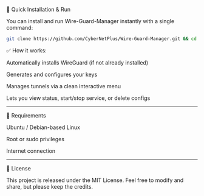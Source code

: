 🚀 Quick Installation & Run

You can install and run Wire-Guard-Manager instantly with a single command:
```bash
git clone https://github.com/CyberNetPlus/Wire-Guard-Manager.git && cd Wire-Guard-Manager && chmod +x WG-tuneel-install.sh && sudo ./WG-tuneel-install.sh
```
✅ How it works:

Automatically installs WireGuard (if not already installed)

Generates and configures your keys

Manages tunnels via a clean interactive menu

Lets you view status, start/stop service, or delete configs



---

🧠 Requirements

Ubuntu / Debian-based Linux

Root or sudo privileges

Internet connection



---

📜 License

This project is released under the MIT License.
Feel free to modify and share, but please keep the credits.

